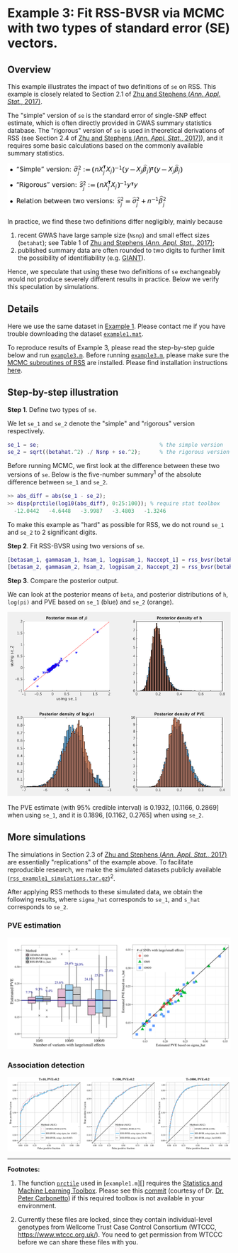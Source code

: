 [Zhu and Stephens (*Ann. Appl. Stat.*, 2017)]: https://projecteuclid.org/euclid.aoas/1507168840
[`example3.m`]: https://github.com/stephenslab/rss/blob/master/examples/example3.m

# Example 3: Fit RSS-BVSR via MCMC with two types of standard error (SE) vectors.

## Overview

This example illustrates the impact of two definitions of `se` on RSS.
This example is closely related to Section 2.1 of
[Zhu and Stephens (*Ann. Appl. Stat.*, 2017)][].

The "simple" version of `se` is the standard error of single-SNP effect estimate,
which is often directly provided in GWAS summary statistics database.
The "rigorous" version of `se` is used in theoretical derivations of RSS
(see Section 2.4 of [Zhu and Stephens (*Ann. Appl. Stat.*, 2017)][]),
and it requires some basic calculations based on the commonly available summary statistics.

![](images/twose.png)

In practice, we find these two definitions differ negligibly, mainly because

1. recent GWAS have large sample size (`Nsnp`) and small effect sizes (`betahat`);
see Table 1 of [Zhu and Stephens (*Ann. Appl. Stat.*, 2017)][];
2. published summary data are often rounded to two digits to
further limit the possibility of identifiability (e.g. [GIANT](http://portals.broadinstitute.org/collaboration/giant/index.php/GIANT_consortium_data_files#GIANT_consortium_2012-2015_GWAS_Metadata_is_Available_Here_for_Download)). 

Hence, we speculate that using these two definitions of `se` exchangeably
would not produce severely different results in practice.
Below we verify this speculation by simulations. 

## Details

Here we use the same dataset in [Example 1](Example-1).
Please contact me if you have trouble downloading the dataset
[`example1.mat`](https://uchicago.box.com/example1).

To reproduce results of Example 3, please read the step-by-step guide below and run [`example3.m`][].
Before running [`example3.m`][], please make sure the
[MCMC subroutines of RSS](https://github.com/stephenslab/rss/tree/master/src) are installed.
Please find installation instructions [here](RSS-via-MCMC).

## Step-by-step illustration

**Step 1**. Define two types of `se`.

We let `se_1` and `se_2` denote the "simple" and "rigorous" version respectively.

```matlab
se_1 = se;                                      % the simple version
se_2 = sqrt((betahat.^2) ./ Nsnp + se.^2);      % the rigorous version 
```

Before running MCMC, we first look at the difference between these two versions of `se`.
Below is the five-number summary<sup>1</sup> of the absolute difference between `se_1` and `se_2`.

```matlab
>> abs_diff = abs(se_1 - se_2);  
>> disp(prctile(log10(abs_diff), 0:25:100)); % require stat toolbox
  -12.0442   -4.6448   -3.9987   -3.4803   -1.3246
```

To make this example as "hard" as possible for RSS,
we do not round `se_1` and `se_2` to 2 significant digits.

**Step 2**. Fit RSS-BVSR using two versions of `se`.

```matlab
[betasam_1, gammasam_1, hsam_1, logpisam_1, Naccept_1] = rss_bvsr(betahat, se_1, R, Nsnp, Ndraw, Nburn, Nthin);
[betasam_2, gammasam_2, hsam_2, logpisam_2, Naccept_2] = rss_bvsr(betahat, se_2, R, Nsnp, Ndraw, Nburn, Nthin);
```

**Step 3**. Compare the posterior output.

We can look at the posterior means of `beta`,
and posterior distributions of `h`, `log(pi)` and PVE
based on `se_1` (blue) and `se_2` (orange).

![](images/rss_example3_posterior.png)

The PVE estimate (with 95% credible interval) is 0.1932, [0.1166, 0.2869] when using `se_1`,
and it is 0.1896, [0.1162, 0.2765] when using `se_2`.

## More simulations

The simulations in Section 2.3 of [Zhu and Stephens (*Ann. Appl. Stat.*, 2017)][]
are essentially "replications" of the example above. To facilitate reproducible research,
we make the simulated datasets publicly available
([`rss_example1_simulations.tar.gz`](https://uchicago.box.com/example1))<sup>2</sup>.

After applying RSS methods to these simulated data,
we obtain the following results, where
`sigma_hat` corresponds to `se_1`, and `s_hat` corresponds to `se_2`.

### PVE estimation

![](images/twose_pve.png)

### Association detection

![](images/twose_pip.png)

--------

**Footnotes:**

1. The function [`prctile`](http://www.mathworks.com/help/stats/prctile.html)
used in [`example1.m`][] requires the [Statistics and Machine Learning Toolbox](http://www.mathworks.com/help/stats/index.html).
Please see this [commit](https://github.com/stephenslab/rss/pull/3/commits/566e149ed840a913bfef9c0d7bf82feb41d6735d)
(courtesy of Dr. [Dr. Peter Carbonetto](https://pcarbo.github.io/))
if this required toolbox is not available in your environment.

2. Currently these files are locked, since they contain individual-level genotypes
from Wellcome Trust Case Control Consortium (WTCCC, https://www.wtccc.org.uk/).
You need to get permission from WTCCC before we can share these files with you.